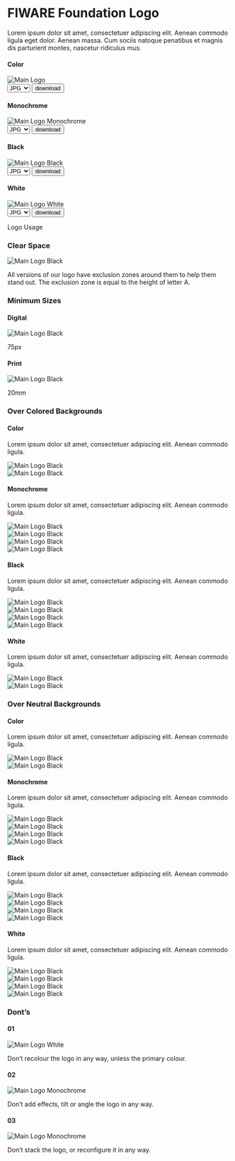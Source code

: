 <h1>FIWARE Foundation Logo</h1>

Lorem ipsum dolor sit amet, consectetuer adipiscing elit. Aenean commodo ligula eget dolor. Aenean massa. Cum sociis natoque penatibus et magnis dis parturient montes, nascetur ridiculus mus.

<div class="main-container">
    <h4>Color</h4>
    <div class="logo-container"><img src="./img/logo/fiware-foundation/logo-fiware-foundation.svg" alt="Main Logo" onContextMenu="return false;"></div>
    <div class="dwl-container">
        <form onsubmit="this.action = document.getElementById('filename').value">
            <select id="filename">
                <option value="#">JPG</option>
                <option value="#">PNG</option>
                <option value="#">SVG</option>
                <option value="#">EPS</option>
            </select>
                <input type="submit" value="download" class="material-symbols-outlined dwl" />
        </form>
    </div>
</div>
<div class="grid">
    <div class="col-3">
        <h4>Monochrome</h4>
       <div class="logo-container"><img src="./img/logo/fiware-foundation/logo-fiware-foundation-blue.svg" alt="Main Logo Monochrome" onContextMenu="return false;"></div>
        <div class="dwl-container">
            <form onsubmit="this.action = document.getElementById('filename').value">
                <select id="filename">
                    <option value="#">JPG</option>
                    <option value="#">PNG</option>
                    <option value="#">SVG</option>
                    <option value="#">EPS</option>
                </select>
                    <input type="submit" value="download" class="material-symbols-outlined dwl" />
            </form>
        </div>
    </div>
    <div class="col-3">
        <h4>Black</h4>
        <div class="logo-container"><img src="./img/logo/fiware-foundation/logo-fiware-foundation-black.svg" alt="Main Logo Black" onContextMenu="return false;"></div>
        <div class="dwl-container">
            <form onsubmit="this.action = document.getElementById('filename').value">
                <select id="filename">
                    <option value="#">JPG</option>
                    <option value="#">PNG</option>
                    <option value="#">SVG</option>
                    <option value="#">EPS</option>
                </select>
                    <input type="submit" value="download" class="material-symbols-outlined dwl" />
            </form>
        </div>
    </div>
    <div class="col-3">
        <h4>White</h4>
        <div class="logo-container negative"><img src="./img/logo/fiware-foundation/logo-fiware-foundation-white.svg" alt="Main Logo White" onContextMenu="return false;"></div>
        <div class="dwl-container">
            <form onsubmit="this.action = document.getElementById('filename').value">
                <select id="filename">
                    <option value="#">JPG</option>
                    <option value="#">PNG</option>
                    <option value="#">SVG</option>
                    <option value="#">EPS</option>
                </select>
                    <input type="submit" value="download" class="material-symbols-outlined dwl" />
            </form>
        </div>
    </div>
</div>

<div class="logo-usage-container">
    <div class="logo-usage">Logo Usage</div>
    <div class="container">
        <div class="col-2">
            <h3>Clear Space</h3>
            <div  class="logo-container no-attributes"><img src="./img/logo/fiware-foundation/usage/logo-fiware-foundation-clear-zone.svg" alt="Main Logo Black" onContextMenu="return false;"></div>
            <p>All versions of our logo have exclusion zones around them to help them stand out. The exclusion zone is equal to the height of letter A.</p>
        </div>
        <div class="col-2">
            <h3>Minimum Sizes</h3>
            <div class="grid wrap">
                <div class="grid-item">
                    <h4>Digital</h4>
                    <div id="logo-fiware-foundation-min-width" class="logo-container no-attributes"><img src="./img/logo/fiware-foundation/logo-fiware-foundation-black.svg" alt="Main Logo Black" onContextMenu="return false;"></div>
                    <p>75px</p>
                </div>
                <div class="grid-item">
                    <h4>Print</h4>
                    <div id="logo-fiware-foundation-min-width" class="logo-container no-attributes"><img src="./img/logo/fiware-foundation/logo-fiware-foundation-black.svg" alt="Main Logo Black" onContextMenu="return false;"></div>
                    <p>20mm</p>
                </div>
            </div>
        </div>
    </div>
    <div class="section-container">
        <div class="module-container">
            <div class="title-container">
                <h3 class="title-section">Over Colored Backgrounds</h3>
                <h4>Color</h4>
                <p>Lorem ipsum dolor sit amet, consectetuer adipiscing elit. Aenean commodo ligula.</p>
            </div>
            <div class="grid">
                <div class="col-4">
                    <div class="logo-container bg-secondary-200" ><img src="./img/logo/fiware-foundation/logo-fiware-foundation.svg" alt="Main Logo Black" onContextMenu="return false;"></div>
                </div>
                <div class="col-4">
                    <div class="logo-container bg-secondary-100"><img src="./img/logo/fiware-foundation/logo-fiware-foundation.svg" alt="Main Logo Black" onContextMenu="return false;"></div>
                </div>
            </div>
        </div>
        <div class="module-container">
            <div class="title-container">
                <h4>Monochrome</h4>
                <p>Lorem ipsum dolor sit amet, consectetuer adipiscing elit. Aenean commodo ligula.</p>
            </div>
            <div class="grid">
                <div class="col-4">
                    <div class="logo-container bg-secondary-500"><img src="./img/logo/fiware-foundation/logo-fiware-foundation-blue.svg" alt="Main Logo Black" onContextMenu="return false;"></div>
                </div>
                <div class="col-4">
                    <div class="logo-container bg-secondary-300"><img src="./img/logo/fiware-foundation/logo-fiware-foundation-blue.svg" alt="Main Logo Black" onContextMenu="return false;"></div>
                </div>
                <div class="col-4">
                    <div class="logo-container bg-secondary-200"><img src="./img/logo/fiware-foundation/logo-fiware-foundation-blue.svg" alt="Main Logo Black" onContextMenu="return false;"></div>
                </div>
                <div class="col-4">
                    <div class="logo-container bg-secondary-100"><img src="./img/logo/fiware-foundation/logo-fiware-foundation-blue.svg" alt="Main Logo Black" onContextMenu="return false;"></div>
                </div>
            </div>
        </div>
        <div class="module-container">
            <div class="title-container">
                <h4>Black</h4>
                <p>Lorem ipsum dolor sit amet, consectetuer adipiscing elit. Aenean commodo ligula.</p>
            </div>
            <div class="grid">
                <div class="col-4">
                    <div class="logo-container bg-secondary-500"><img src="./img/logo/fiware-foundation/logo-fiware-foundation-black.svg" alt="Main Logo Black" onContextMenu="return false;"></div>
                </div>
                <div class="col-4">
                    <div class="logo-container bg-secondary-300"><img src="./img/logo/fiware-foundation/logo-fiware-foundation-black.svg" alt="Main Logo Black" onContextMenu="return false;"></div>
                </div>
                <div class="col-4">
                    <div class="logo-container bg-secondary-200"><img src="./img/logo/fiware-foundation/logo-fiware-foundation-black.svg" alt="Main Logo Black" onContextMenu="return false;"></div>
                </div>
                <div class="col-4">
                    <div class="logo-container bg-secondary-100"><img src="./img/logo/fiware-foundation/logo-fiware-foundation-black.svg" alt="Main Logo Black" onContextMenu="return false;"></div>
                </div>
            </div>
        </div>
        <div class="module-container">
            <div class="title-container">
                <h4>White</h4>
                <p>Lorem ipsum dolor sit amet, consectetuer adipiscing elit. Aenean commodo ligula.</p>
            </div>
            <div class="grid">
                <div class="col-4">
                    <div class="logo-container bg-primary-500"><img src="./img/logo/fiware-foundation/logo-fiware-foundation-white.svg" alt="Main Logo Black" onContextMenu="return false;"></div>
                </div>
                <div class="col-4">
                    <div class="logo-container bg-secondary-500"><img src="./img/logo/fiware-foundation/logo-fiware-foundation-white.svg" alt="Main Logo Black" onContextMenu="return false;"></div>
                </div>
            </div>
        </div>
    </div>
    <div class="section-container">
        <div class="module-container">
            <div class="title-container">
                <h3 class="title-section">Over Neutral Backgrounds</h3>
                <h4>Color</h4>
                <p>Lorem ipsum dolor sit amet, consectetuer adipiscing elit. Aenean commodo ligula.</p>
            </div>
            <div class="grid">
                <div class="col-4">
                    <div class="logo-container bg-gray-200" ><img src="./img/logo/fiware-foundation/logo-fiware-foundation.svg" alt="Main Logo Black" onContextMenu="return false;"></div>
                </div>
                <div class="col-4">
                    <div class="logo-container bg-gray-100"><img src="./img/logo/fiware-foundation/logo-fiware-foundation.svg" alt="Main Logo Black" onContextMenu="return false;"></div>
                </div>
            </div>
        </div>
        <div class="module-container">
            <div class="title-container">
                <h4>Monochrome</h4>
                <p>Lorem ipsum dolor sit amet, consectetuer adipiscing elit. Aenean commodo ligula.</p>
            </div>
            <div class="grid">
                <div class="col-4">
                    <div class="logo-container bg-gray-400"><img src="./img/logo/fiware-foundation/logo-fiware-foundation-blue.svg" alt="Main Logo Black" onContextMenu="return false;"></div>
                </div>
                <div class="col-4">
                    <div class="logo-container bg-gray-300"><img src="./img/logo/fiware-foundation/logo-fiware-foundation-blue.svg" alt="Main Logo Black" onContextMenu="return false;"></div>
                </div>
                <div class="col-4">
                    <div class="logo-container bg-gray-200"><img src="./img/logo/fiware-foundation/logo-fiware-foundation-blue.svg" alt="Main Logo Black" onContextMenu="return false;"></div>
                </div>
                <div class="col-4">
                    <div class="logo-container bg-gray-100"><img src="./img/logo/fiware-foundation/logo-fiware-foundation-blue.svg" alt="Main Logo Black" onContextMenu="return false;"></div>
                </div>
            </div>
        </div>
        <div class="module-container">
            <div class="title-container">
                <h4>Black</h4>
                <p>Lorem ipsum dolor sit amet, consectetuer adipiscing elit. Aenean commodo ligula.</p>
            </div>
            <div class="grid">
                <div class="col-4">
                    <div class="logo-container bg-gray-400"><img src="./img/logo/fiware-foundation/logo-fiware-foundation-black.svg" alt="Main Logo Black" onContextMenu="return false;"></div>
                </div>
                <div class="col-4">
                    <div class="logo-container bg-gray-300"><img src="./img/logo/fiware-foundation/logo-fiware-foundation-black.svg" alt="Main Logo Black" onContextMenu="return false;"></div>
                </div>
                <div class="col-4">
                    <div class="logo-container bg-gray-200"><img src="./img/logo/fiware-foundation/logo-fiware-foundation-black.svg" alt="Main Logo Black" onContextMenu="return false;"></div>
                </div>
                <div class="col-4">
                    <div class="logo-container bg-gray-100"><img src="./img/logo/fiware-foundation/logo-fiware-foundation-black.svg" alt="Main Logo Black" onContextMenu="return false;"></div>
                </div>
            </div>
        </div>
        <div class="module-container">
            <div class="title-container">
                <h4>White</h4>
                <p>Lorem ipsum dolor sit amet, consectetuer adipiscing elit. Aenean commodo ligula.</p>
            </div>
            <div class="grid">
                <div class="col-4">
                    <div class="logo-container bg-gray-900"><img src="./img/logo/fiware-foundation/logo-fiware-foundation-white.svg" alt="Main Logo Black" onContextMenu="return false;"></div>
                </div>
                <div class="col-4">
                    <div class="logo-container bg-gray-800"><img src="./img/logo/fiware-foundation/logo-fiware-foundation-white.svg" alt="Main Logo Black" onContextMenu="return false;"></div>
                </div>
                <div class="col-4">
                    <div class="logo-container bg-gray-700"><img src="./img/logo/fiware-foundation/logo-fiware-foundation-white.svg" alt="Main Logo Black" onContextMenu="return false;"></div>
                </div>
                <div class="col-4">
                    <div class="logo-container bg-gray-600"><img src="./img/logo/fiware-foundation/logo-fiware-foundation-white.svg" alt="Main Logo Black" onContextMenu="return false;"></div>
                </div>
            </div>
        </div>
    </div>
    <div class="module-container">
        <h3>Dont’s</h3>
        <div class="grid wrap">
            <div class="col-3">
                <h4>01</h4>
                <div class="logo-container"><img src="./img/logo/fiware-foundation/usage/logo-fiware-foundation-dont-1.svg" alt="Main Logo White" onContextMenu="return false;"></div>
                <p>Don’t recolour the logo in any way, unless the primary colour.</p>
            </div>
            <div class="col-3">
                <h4>02</h4>
                <div class="logo-container"><img src="./img/logo/fiware-foundation/usage/logo-fiware-foundation-dont-2.svg" alt="Main Logo Monochrome" onContextMenu="return false;"></div>
                <p>Don’t add effects, tilt or angle the logo in any way.</p>
            </div>
            <div class="col-3">
                <h4>03</h4>
                <div class="logo-container"><img src="./img/logo/fiware-foundation/usage/logo-fiware-foundation-dont-3.svg" alt="Main Logo Monochrome" onContextMenu="return false;"></div>
                <p>Don’t stack the logo, or reconfigure it in any way.</p>
            </div>
        </div>
    </div>
</div>